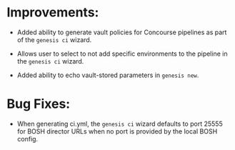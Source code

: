 # Improvements:

* Added ability to generate vault policies for Concourse pipelines as part of
  the `genesis ci` wizard.

* Allows user to select to not add specific environments to the pipeline in
  the `genesis ci` wizard.

* Added ability to echo vault-stored parameters in `genesis new`.

# Bug Fixes:

* When generating ci.yml, the `genesis ci` wizard defaults to port 25555 for
  BOSH director URLs when no port is provided by the local BOSH config.
